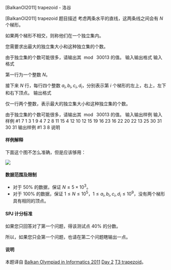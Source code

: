 



[BalkanOI2011] trapezoid - 洛谷














[BalkanOI2011] trapezoid
题目描述
考虑两条水平的直线，这两条线之间会有 $N$ 个梯形。

如果两个梯形不相交，则称他们在一个独立集内。

您需要求出最大的独立集大小和这种独立集的个数。

由于独立集的个数可能很多，请输出其 $\bmod\ 30013$ 的值。
输入输出格式
输入格式

第一行为一个整数 $N$。

接下来 $N$ 行，每行四个整数 $a_i,b_i,c_i,d_i$，分别表示第 $i$ 个梯形的左上，右上，左下和右下顶点。
输出格式

仅一行两个整数，表示最大的独立集大小和这种独立集的个数。

由于独立集的个数可能很多，请输出其 $\bmod\ 30013$ 的值。
输入输出样例
输入样例 #1
7
1 3 1 9
4 7 2 8
11 15 4 12
10 12 15 19
16 23 16 22
20 22 13 25
30 31 30 31
输出样例 #1
3 8
说明
#### 样例解释
下面这个图不怎么准确，但是应该够用：

![](https://cdn.luogu.com.cn/upload/image_hosting/tlwnkrg6.png)

#### 数据范围及限制
- 对于 $50\%$ 的数据，保证 $N\le 5\times 10^3$。
- 对于 $100\%$ 的数据，保证 $1\le N\le 10^5$，$1\le a_i,b_i,c_i,d_i\le 10^9$，没有两个梯形具有相同的顶点。

#### SPJ 计分标准
如果您只回答对了第一个问题，得该测试点 $40\%$ 的分数。

所以，如果您只会第一个问题，也请在第二个问题瞎输出一点。

#### 说明
本题译自 [Balkan Olympiad in Informatics 2011](http://www.boi2011.ro/boi2011/) [Day 2](http://www.boi2011.ro/boi2011/?pagina=probleme) [T3 trapezoid](http://www.boi2011.ro/resurse/tasks/trapezoid.pdf)。






